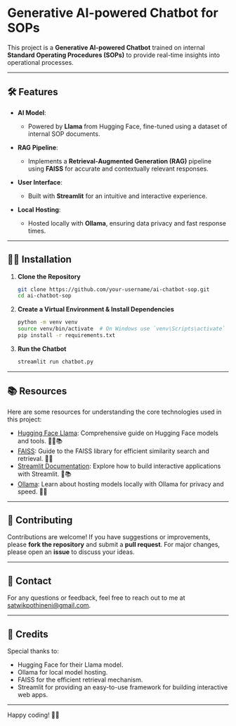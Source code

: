 # Generative AI-powered Chatbot for SOPs

This project is a **Generative AI-powered Chatbot** trained on internal **Standard Operating Procedures (SOPs)** to provide real-time insights into operational processes.

---

## 🛠️ Features

- **AI Model**: 
  - Powered by **Llama** from Hugging Face, fine-tuned using a dataset of internal SOP documents.

- **RAG Pipeline**: 
  - Implements a **Retrieval-Augmented Generation (RAG)** pipeline using **FAISS** for accurate and contextually relevant responses.

- **User Interface**: 
  - Built with **Streamlit** for an intuitive and interactive experience.

- **Local Hosting**: 
  - Hosted locally with **Ollama**, ensuring data privacy and fast response times.

---

## 🧑‍💻 Installation

1. **Clone the Repository**
   ```bash
   git clone https://github.com/your-username/ai-chatbot-sop.git
   cd ai-chatbot-sop
   ```

2. **Create a Virtual Environment & Install Dependencies**
   ```bash
   python -m venv venv
   source venv/bin/activate  # On Windows use `venv\Scripts\activate`
   pip install -r requirements.txt
   ```

3. **Run the Chatbot**
   ```bash
   streamlit run chatbot.py
   ```

---

## 📚 Resources

Here are some resources for understanding the core technologies used in this project:

- [Hugging Face Llama](https://huggingface.co/docs): Comprehensive guide on Hugging Face models and tools. 🧑‍💻📚
- [FAISS](https://faiss.ai/): Guide to the FAISS library for efficient similarity search and retrieval. 📖🔧
- [Streamlit Documentation](https://docs.streamlit.io/): Explore how to build interactive applications with Streamlit. 🌟📚
- [Ollama](https://ollama.com/): Learn about hosting models locally with Ollama for privacy and speed. 🚀📖

---

## 📝 Contributing

Contributions are welcome! If you have suggestions or improvements, please **fork the repository** and submit a **pull request**. For major changes, please open an **issue** to discuss your ideas.

---

## 📧 Contact

For any questions or feedback, feel free to reach out to me at satwikpothineni@gmail.com.

---

## 🔗 Credits

Special thanks to:

- Hugging Face for their Llama model.
- Ollama for local model hosting.
- FAISS for the efficient retrieval mechanism.
- Streamlit for providing an easy-to-use framework for building interactive web apps.

---

Happy coding! 🚀🎉
